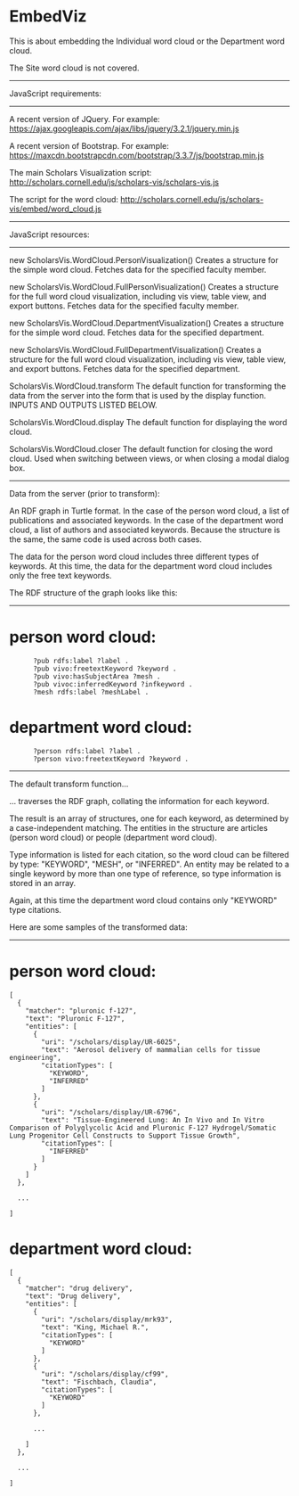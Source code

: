 # EmbedViz

This is about embedding the Individual word cloud or the Department word cloud.

The Site word cloud is not covered.

--------------------------------------------------------------------------------

JavaScript requirements:

--------------------------------------------------------------------------------

A recent version of JQuery. For example:
    https://ajax.googleapis.com/ajax/libs/jquery/3.2.1/jquery.min.js
    
A recent version of Bootstrap. For example:
    https://maxcdn.bootstrapcdn.com/bootstrap/3.3.7/js/bootstrap.min.js

The main Scholars Visualization script:
    http://scholars.cornell.edu/js/scholars-vis/scholars-vis.js
    
The script for the word cloud:
    http://scholars.cornell.edu/js/scholars-vis/embed/word_cloud.js

--------------------------------------------------------------------------------

JavaScript resources:

--------------------------------------------------------------------------------

new ScholarsVis.WordCloud.PersonVisualization()
      Creates a structure for the simple word cloud. Fetches data for the
      specified faculty member.

new ScholarsVis.WordCloud.FullPersonVisualization()
      Creates a structure for the full word cloud visualization, including vis 
      view, table view, and export buttons. Fetches data for the specified
      faculty member.

new ScholarsVis.WordCloud.DepartmentVisualization()
      Creates a structure for the simple word cloud. Fetches data for the
      specified department. 

new ScholarsVis.WordCloud.FullDepartmentVisualization()
      Creates a structure for the full word cloud visualization, including vis 
      view, table view, and export buttons. Fetches data for the specified
      department. 

ScholarsVis.WordCloud.transform
      The default function for transforming the data from the server into the 
      form that is used by the display function.
      INPUTS AND OUTPUTS LISTED BELOW.

ScholarsVis.WordCloud.display
      The default function for displaying the word cloud.

ScholarsVis.WordCloud.closer
      The default function for closing the word cloud. Used when switching between
      views, or when closing a modal dialog box.

--------------------------------------------------------------------------------

Data from the server (prior to transform):

An RDF graph in Turtle format. In the case of the person word cloud, a list of
publications and associated keywords. In the case of the department word cloud,
a list of authors and associated keywords. Because the structure is the same, 
the same code is used across both cases.

The data for the person word cloud includes three different types of keywords.
At this time, the data for the department word cloud includes only the free
text keywords. 

The RDF structure of the graph looks like this:
   
--------------------------------------------------------------------------------

# person word cloud:

          ?pub rdfs:label ?label .
          ?pub vivo:freetextKeyword ?keyword .
          ?pub vivo:hasSubjectArea ?mesh .
          ?pub vivoc:inferredKeyword ?infkeyword .
          ?mesh rdfs:label ?meshLabel .

# department word cloud:

          ?person rdfs:label ?label .
          ?person vivo:freetextKeyword ?keyword .
 
--------------------------------------------------------------------------------

The default transform function...

... traverses the RDF graph, collating the information for each keyword.

The result is an array of structures, one for each keyword, as determined by
a case-independent matching. The entities in the structure are articles (person
word cloud) or people (department word cloud).

Type information is listed for each citation, so the word cloud can be filtered
by type: "KEYWORD", "MESH", or "INFERRED". An entity may be related to a single 
keyword by more than one type of reference, so type information is stored in an
array.

Again, at this time the department word cloud contains only "KEYWORD" type
citations.

Here are some samples of the transformed data:

--------------------------------------------------------------------------------

# person word cloud:
```
[
  {
    "matcher": "pluronic f-127",
    "text": "Pluronic F-127",
    "entities": [
      {
        "uri": "/scholars/display/UR-6025",
        "text": "Aerosol delivery of mammalian cells for tissue engineering",
        "citationTypes": [
          "KEYWORD",
          "INFERRED"
        ]
      },
      {
        "uri": "/scholars/display/UR-6796",
        "text": "Tissue-Engineered Lung: An In Vivo and In Vitro Comparison of Polyglycolic Acid and Pluronic F-127 Hydrogel/Somatic Lung Progenitor Cell Constructs to Support Tissue Growth",
        "citationTypes": [
          "INFERRED"
        ]
      }
    ]
  },

  ...
  
]
```
# department word cloud:
```
[
  {
    "matcher": "drug delivery",
    "text": "Drug delivery",
    "entities": [
      {
        "uri": "/scholars/display/mrk93",
        "text": "King, Michael R.",
        "citationTypes": [
          "KEYWORD"
        ]
      },
      {
        "uri": "/scholars/display/cf99",
        "text": "Fischbach, Claudia",
        "citationTypes": [
          "KEYWORD"
        ]
      },
      
      ...
      
    ]
  },

  ...
  
]
```
